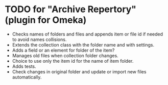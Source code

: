 TODO for "Archive Repertory" (plugin for Omeka)
===============================================

* Checks names of folders and files and appends item or file id if needed to
avoid names collisions.
* Extends the collection class with the folder name and with settings.
* Adds a field or an element for folder of the item?
* Manages old files when collection folder changes.
* Choice to use only the item id for the name of item folder.
* Adds tests.
* Check changes in original folder and update or import new files automatically.
